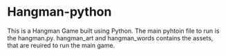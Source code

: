 # Hangman-python
This is a Hangman Game built using Python. The main pyhtoin file to run is the hangman.py. hangman_art and hangman_words contains the assets, that are reuired to run the main game.
